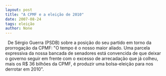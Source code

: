 ```yaml
---
layout: post
title: "A CPMF e a eleição de 2010"
date: 2007-08-24
tags: eleição
author: None
---
```

&nbsp;
De S&eacute;rgio Guerra (PSDB) sobre a posi&ccedil;&atilde;o do seu partido em torno da prorroga&ccedil;&atilde;o da CPMF: &quot;O tempo &eacute; o nosso maior aliado. Uma parcela expressiva da nossa bancada de senadores est&aacute; convencida de que deixar o governo seguir em frente com o excesso de arrecada&ccedil;&atilde;o que j&aacute; colheu, mais os R$ 36 bilh&otilde;es da CPMF, &eacute; produzir uma bolsa-elei&ccedil;&atilde;o para nos derrotar em 2010&quot;. 